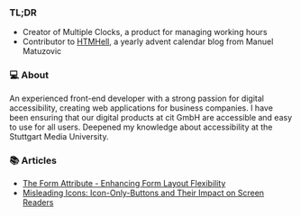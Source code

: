 ### TL;DR
- Creator of Multiple Clocks, a product for managing working hours
- Contributor to [HTMHell](https://www.htmhell.dev/), a yearly advent calendar blog from Manuel Matuzovic

### :computer: About
An experienced front-end developer with a strong passion for digital accessibility, creating web applications for business companies. I have been ensuring that our digital products at cit GmbH are accessible and easy to use for all users. Deepened my knowledge about accessibility at the Stuttgart Media University.

### :books: Articles
- [The Form Attribute - Enhancing Form Layout Flexibility](https://www.htmhell.dev/adventcalendar/2023/3/)
- [Misleading Icons: Icon-Only-Buttons and Their Impact on Screen Readers](https://www.htmhell.dev/adventcalendar/2024/27/)
